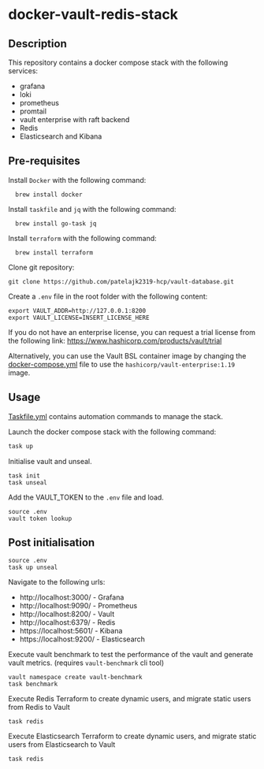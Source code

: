 # docker-vault-redis-stack

## Description
This repository contains a docker compose stack with the following services:
- grafana
- loki
- prometheus
- promtail
- vault enterprise with raft backend
- Redis
- Elasticsearch and Kibana

## Pre-requisites

Install `Docker` with the following command:
```shell
  brew install docker
```
Install `taskfile` and `jq` with the following command:
```shell
  brew install go-task jq
```
Install `terraform` with the following command:
```shell
  brew install terraform
```

Clone git repository:
```shell
git clone https://github.com/patelajk2319-hcp/vault-database.git
```

Create a `.env` file in the root folder with the following content:
```shell
export VAULT_ADDR=http://127.0.0.1:8200
export VAULT_LICENSE=INSERT_LICENSE_HERE
```

If you do not have an enterprise license, you can request a trial license from the following link:
https://www.hashicorp.com/products/vault/trial

Alternatively, you can use the Vault BSL container image by changing the [docker-compose.yml](docker-compose.yml) file to use the `hashicorp/vault-enterprise:1.19` image.

## Usage
[Taskfile.yml](Taskfile.yml) contains automation commands to manage the stack.

Launch the docker compose stack with the following command:
```bash
task up
```

Initialise vault and unseal.
```shell
task init
task unseal
```

Add the VAULT_TOKEN to the `.env` file and load.
```shell
source .env
vault token lookup
```

## Post initialisation
```shell
source .env
task up unseal
```

Navigate to the following urls:
- http://localhost:3000/ - Grafana
- http://localhost:9090/ - Prometheus
- http://localhost:8200/ - Vault
- http://localhost:6379/ - Redis
- https://localhost:5601/ - Kibana
- https://localhost:9200/ - Elasticsearch

Execute vault benchmark to test the performance of the vault and generate vault metrics.
(requires `vault-benchmark` cli tool)
```shell
vault namespace create vault-benchmark
task benchmark
```
Execute Redis Terraform to create dynamic users, and migrate static users from Redis to Vault
```shell
task redis
```
Execute Elasticsearch Terraform to create dynamic users, and migrate static users from Elasticsearch to Vault
```shell
task redis
```
